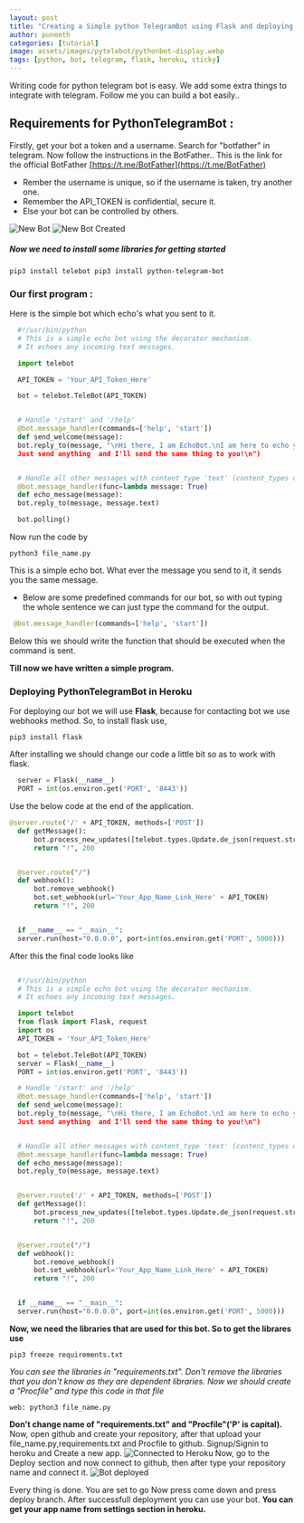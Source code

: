 ```yaml
---
layout: post
title: "Creating a Simple python TelegramBot using Flask and deploying it in heroku."
author: puneeth
categories: [tutorial]
image: assets/images/pytelebot/pythonbot-display.webp
tags: [python, bot, telegram, flask, heroku, sticky]
---
```


Writing code for python telegram bot is easy. We add some extra things to integrate with telegram. Follow me you can build a bot easily..

## Requirements for PythonTelegramBot :

Firstly, get your bot a token and a username.
Search for "botfather" in telegram. Now follow the instructions in the BotFather..
This is the link for the official BotFather [https://t.me/BotFather](https://t.me/BotFather)

- Rember the username is unique, so if the username is taken, try another one.
- Remember the API_TOKEN is confidential, secure it.
- Else your bot can be controlled by others.

![New Bot](https://devskrate.github.io/assets/images/pytelebot/new_bot.webp) ![New Bot Created](https://devskrate.github.io/assets/images/pytelebot/bot_done.webp)

##### Now we need to install some libraries for getting started

`pip3 install telebot pip3 install python-telegram-bot`

### Our first program :

Here is the simple bot which echo's what you sent to it.

```python
  #!/usr/bin/python
  # This is a simple echo bot using the decorator mechanism.
  # It echoes any incoming text messages.

  import telebot

  API_TOKEN = 'Your_API_Token_Here'

  bot = telebot.TeleBot(API_TOKEN)


  # Handle '/start' and '/help'
  @bot.message_handler(commands=['help', 'start'])
  def send_welcome(message):
  bot.reply_to(message, "\nHi there, I am EchoBot.\nI am here to echo your words.
  Just send anything  and I'll send the same thing to you!\n")


  # Handle all other messages with content_type 'text' (content_types defaults to ['text'])
  @bot.message_handler(func=lambda message: True)
  def echo_message(message):
  bot.reply_to(message, message.text)

  bot.polling()
```

Now run the code by

`python3 file_name.py`

This is a simple echo bot. What ever the message you send to it, it sends you the same message.

- Below are some predefined commands for our bot, so with out typing the whole sentence we can just type the command for the output.

```python
 @bot.message_handler(commands=['help', 'start'])
```

Below this we should write the function that should be executed when the command is sent.

**Till now we have written a simple program.**

### Deploying PythonTelegramBot in Heroku

For deploying our bot we will use **Flask**, because for contacting bot we use webhooks method.
So, to install flask use,

`pip3 install flask`

After installing we should change our code a little bit so as to work with flask.

```python
  server = Flask(__name__)
  PORT = int(os.environ.get('PORT', '8443'))
```

Use the below code at the end of the application.

```python
@server.route('/' + API_TOKEN, methods=['POST'])
  def getMessage():
      bot.process_new_updates([telebot.types.Update.de_json(request.stream.read().decode("utf-8"))])
      return "!", 200


  @server.route("/")
  def webhook():
      bot.remove_webhook()
      bot.set_webhook(url='Your_App_Name_Link_Here' + API_TOKEN)
      return "!", 200


  if __name__ == "__main__":
  server.run(host="0.0.0.0", port=int(os.environ.get('PORT', 5000)))
```

After this the final code looks like

```python

  #!/usr/bin/python
  # This is a simple echo bot using the decorator mechanism.
  # It echoes any incoming text messages.

  import telebot
  from flask import Flask, request
  import os
  API_TOKEN = 'Your_API_Token_Here'

  bot = telebot.TeleBot(API_TOKEN)
  server = Flask(__name__)
  PORT = int(os.environ.get('PORT', '8443'))

  # Handle '/start' and '/help'
  @bot.message_handler(commands=['help', 'start'])
  def send_welcome(message):
  bot.reply_to(message, "\nHi there, I am EchoBot.\nI am here to echo your words.
  Just send anything  and I'll send the same thing to you!\n")


  # Handle all other messages with content_type 'text' (content_types defaults to ['text'])
  @bot.message_handler(func=lambda message: True)
  def echo_message(message):
  bot.reply_to(message, message.text)


  @server.route('/' + API_TOKEN, methods=['POST'])
  def getMessage():
      bot.process_new_updates([telebot.types.Update.de_json(request.stream.read().decode("utf-8"))])
      return "!", 200


  @server.route("/")
  def webhook():
      bot.remove_webhook()
      bot.set_webhook(url='Your_App_Name_Link_Here' + API_TOKEN)
      return "!", 200


  if __name__ == "__main__":
  server.run(host="0.0.0.0", port=int(os.environ.get('PORT', 5000)))
```

**Now, we need the libraries that are used for this bot. So to get the librares use**

`pip3 freeze requirements.txt`

_You can see the libraries in "requirements.txt". Don't remove the libraries that you don't know as they_ _are dependent libraries._
_Now we should create a "Procfile" and type this code in that file_

`web: python3 file_name.py`

**Don't change name of "requirements.txt" and "Procfile"('P' is capital).**
Now, open github and create your repository, after that upload your file_name.py,requirements.txt and Procfile to github.
Signup/Signin to heroku and Create a new app.
![Connected to Heroku](https://devskrate.github.io/assets/images/pytelebot/hd_connect.webp)
Now, go to the Deploy section and now connect to github, then after type your repository name and connect it.
![Bot deployed](https://devskrate.github.io/assets/images/pytelebot/bot_deployed.webp)

Every thing is done. You are set to go
Now press come down and press deploy branch.
After successfull deployment you can use your bot.
**You can get your app name from settings section in heroku.**
